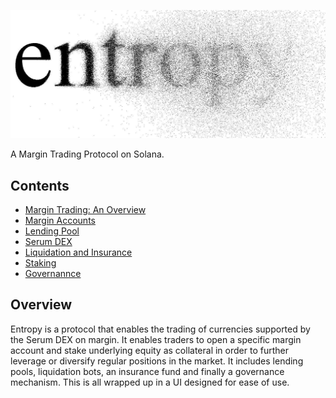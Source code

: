 <div align="center">

![entropy image](entropy.jpg)

</div>

A Margin Trading Protocol on Solana.

## Contents

- [Margin Trading: An Overview](./spec/introduction.md)
- [Margin Accounts](./spec/margin.md)
- [Lending Pool](./spec/lending.md)
- [Serum DEX](./spec/dex.md)
- [Liquidation and Insurance](./spec/liquidation.md)
- [Staking](./spec/staking/md)
- [Governannce](./spec/governance.md)

## Overview

Entropy is a protocol that enables the trading of currencies supported by the Serum DEX on margin. It enables traders to open a specific margin account and stake underlying equity as collateral in order to further leverage or diversify regular positions in the market. It includes lending pools, liquidation bots, an insurance fund and finally a governance mechanism. This is all wrapped up in a UI designed for ease of use.
